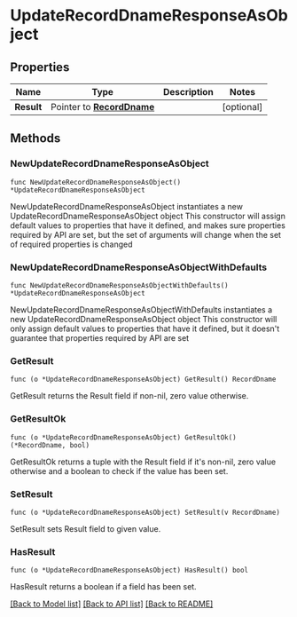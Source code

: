 # UpdateRecordDnameResponseAsObject

## Properties

Name | Type | Description | Notes
------------ | ------------- | ------------- | -------------
**Result** | Pointer to [**RecordDname**](RecordDname.md) |  | [optional] 

## Methods

### NewUpdateRecordDnameResponseAsObject

`func NewUpdateRecordDnameResponseAsObject() *UpdateRecordDnameResponseAsObject`

NewUpdateRecordDnameResponseAsObject instantiates a new UpdateRecordDnameResponseAsObject object
This constructor will assign default values to properties that have it defined,
and makes sure properties required by API are set, but the set of arguments
will change when the set of required properties is changed

### NewUpdateRecordDnameResponseAsObjectWithDefaults

`func NewUpdateRecordDnameResponseAsObjectWithDefaults() *UpdateRecordDnameResponseAsObject`

NewUpdateRecordDnameResponseAsObjectWithDefaults instantiates a new UpdateRecordDnameResponseAsObject object
This constructor will only assign default values to properties that have it defined,
but it doesn't guarantee that properties required by API are set

### GetResult

`func (o *UpdateRecordDnameResponseAsObject) GetResult() RecordDname`

GetResult returns the Result field if non-nil, zero value otherwise.

### GetResultOk

`func (o *UpdateRecordDnameResponseAsObject) GetResultOk() (*RecordDname, bool)`

GetResultOk returns a tuple with the Result field if it's non-nil, zero value otherwise
and a boolean to check if the value has been set.

### SetResult

`func (o *UpdateRecordDnameResponseAsObject) SetResult(v RecordDname)`

SetResult sets Result field to given value.

### HasResult

`func (o *UpdateRecordDnameResponseAsObject) HasResult() bool`

HasResult returns a boolean if a field has been set.


[[Back to Model list]](../README.md#documentation-for-models) [[Back to API list]](../README.md#documentation-for-api-endpoints) [[Back to README]](../README.md)


